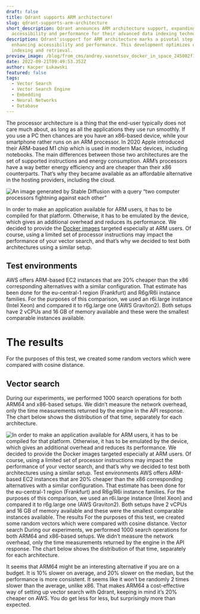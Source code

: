 ```yaml
---
draft: false
title: Qdrant supports ARM architecture!
slug: qdrant-supports-arm-architecture
short_description: Qdrant announces ARM architecture support, expanding
  accessibility and performance for their advanced data indexing technology.
description: Qdrant'ssupport for ARM architecture marks a pivotal step in
  enhancing accessibility and performance. This development optimizes data
  indexing and retrieval.
preview_image: /blog/from_cms/andrey.vasnetsov_docker_in_space_245082f1-c496-4836-9dfd-f5fb4dddf48b.png
date: 2022-09-21T09:49:53.352Z
author: Kacper Łukawski
featured: false
tags:
  - Vector Search
  - Vector Search Engine
  - Embedding
  - Neural Networks
  - Database
---
```

The processor architecture is a thing that the end-user typically does not care much about, as long as all the applications they use run smoothly. If you use a PC then chances are you have an x86-based device, while your smartphone rather runs on an ARM processor. In 2020 Apple introduced their ARM-based M1 chip which is used in modern Mac devices, including notebooks. The main differences between those two architectures are the set of supported instructions and energy consumption. ARM’s processors have a way better energy efficiency and are cheaper than their x86 counterparts. That’s why they became available as an affordable alternative in the hosting providers, including the cloud.

![](/blog/from_cms/1_seaglc6jih2qknoshqbf1q.webp "An image generated by Stable Diffusion with a query “two computer processors fightning against each other”")

In order to make an application available for ARM users, it has to be compiled for that platform. Otherwise, it has to be emulated by the device, which gives an additional overhead and reduces its performance. We decided to provide the [Docker images](https://hub.docker.com/r/qdrant/qdrant/) targeted especially at ARM users. Of course, using a limited set of processor instructions may impact the performance of your vector search, and that’s why we decided to test both architectures using a similar setup.

## Test environments

AWS offers ARM-based EC2 instances that are 20% cheaper than the x86 corresponding alternatives with a similar configuration. That estimate has been done for the eu-central-1 region (Frankfurt) and R6g/R6i instance families. For the purposes of this comparison, we used an r6i.large instance (Intel Xeon) and compared it to r6g.large one (AWS Graviton2). Both setups have 2 vCPUs and 16 GB of memory available and these were the smallest comparable instances available.

# The results

For the purposes of this test, we created some random vectors which were compared with cosine distance.

## Vector search

During our experiments, we performed 1000 search operations for both ARM64 and x86-based setups. We didn’t measure the network overhead, only the time measurements returned by the engine in the API response. The chart below shows the distribution of that time, separately for each architecture.

![](/blog/from_cms/1_zvuef4ri6ztqjzbsocqj_w.webp "In order to make an application available for ARM users, it has to be compiled for that platform. Otherwise, it has to be emulated by the device, which gives an additional overhead and reduces its performance. We decided to provide the Docker images targeted especially at ARM users. Of course, using a limited set of processor instructions may impact the performance of your vector search, and that’s why we decided to test both architectures using a similar setup.  Test environments AWS offers ARM-based EC2 instances that are 20% cheaper than the x86 corresponding alternatives with a similar configuration. That estimate has been done for the eu-central-1 region (Frankfurt) and R6g/R6i instance families. For the purposes of this comparison, we used an r6i.large instance (Intel Xeon) and compared it to r6g.large one (AWS Graviton2). Both setups have 2 vCPUs and 16 GB of memory available and these were the smallest comparable instances available.  The results For the purposes of this test, we created some random vectors which were compared with cosine distance.  Vector search During our experiments, we performed 1000 search operations for both ARM64 and x86-based setups. We didn’t measure the network overhead, only the time measurements returned by the engine in the API response. The chart below shows the distribution of that time, separately for each architecture.")

It seems that ARM64 might be an interesting alternative if you are on a budget. It is 10% slower on average, and 20% slower on the median, but the performance is more consistent. It seems like it won’t be randomly 2 times slower than the average, unlike x86. That makes ARM64 a cost-effective way of setting up vector search with Qdrant, keeping in mind it’s 20% cheaper on AWS. You do get less for less, but surprisingly more than expected.
